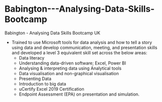 # Babington---Analysing-Data-Skills-Bootcamp
Babington - Analysing Data Skills Bootcamp UK
* Trained to use Microsoft tools for data analysis and how to tell a story using data and develop communication, meeting, and presentation skills and 
developed a level 3 equivalent skill set across the below areas:
  - Data literacy 
  -	Understanding data-driven software; Excel, Power BI
  -	Analysing & interpreting data using Analytical tools
  -	Data visualisation and non-graphical visualisation
  -	Presenting Data
  -	Introduction to big data
  -	uCertify Excel 2019 Certification 
  - Endpoint Assessment (EPA) on presentation and simulation.
